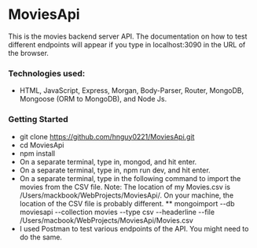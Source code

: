 # MoviesApi
This is the movies backend server API. The documentation on how to test different endpoints will appear if you type in localhost:3090 in the URL of the browser.

### Technologies used:
* HTML, JavaScript, Express, Morgan, Body-Parser, Router, MongoDB, Mongoose (ORM to MongoDB), and Node Js.

### Getting Started
* git clone https://github.com/hnguy0221/MoviesApi.git
* cd MoviesApi
* npm install
* On a separate terminal, type in, mongod, and hit enter.
* On a separate terminal, type in, npm run dev, and hit enter.
* On a separate terminal, type in the following command to import the movies from the CSV file. Note: The location of my Movies.csv is /Users/mackbook/WebProjects/MoviesApi/. On your machine, the location of the CSV file is probably different.
** mongoimport --db moviesapi --collection movies --type csv --headerline --file /Users/macbook/WebProjects/MoviesApi/Movies.csv
* I used Postman to test various endpoints of the API. You might need to do the same.
